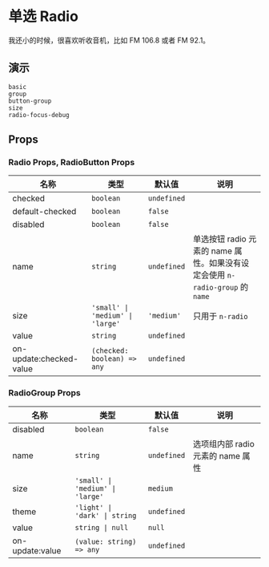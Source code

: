 # 单选 Radio
<!--single-column-->
我还小的时候，很喜欢听收音机，比如 FM 106.8 或者 FM 92.1。
## 演示
```demo
basic
group
button-group
size
radio-focus-debug
```

## Props
### Radio Props, RadioButton Props
|名称|类型|默认值|说明|
|-|-|-|-|
|checked|`boolean`|`undefined`||
|default-checked|`boolean`|`false`||
|disabled|`boolean`|`false`||
|name|`string`|`undefined`|单选按钮 radio 元素的 name 属性。如果没有设定会使用 `n-radio-group` 的 `name`|
|size|`'small' \| 'medium' \| 'large'`|`'medium'`|只用于 `n-radio`|
|value|`string`|`undefined`||
|on-update:checked-value|`(checked: boolean) => any`|`undefined`||

### RadioGroup Props
|名称|类型|默认值|说明|
|-|-|-|-|
|disabled|`boolean`|`false`||
|name|`string`|`undefined`|选项组内部 radio 元素的 name 属性|
|size|`'small' \| 'medium' \| 'large'`|`medium`||
|theme|`'light' \| 'dark' \| string`|`undefined`||
|value|`string \| null`|`null`||
|on-update:value|`(value: string) => any`|`undefined`||
